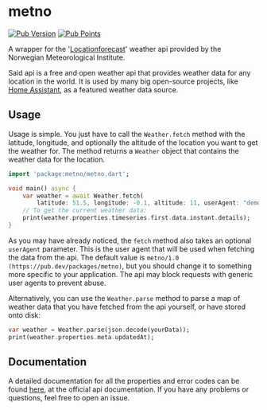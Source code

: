 # metno

[![Pub Version](https://img.shields.io/pub/v/metno)](https://pub.dev/packages/metno) [![Pub Points](https://img.shields.io/pub/points/metno)](https://pub.dev/packages/metno/score)

A wrapper for the '[Locationforecast](https://api.met.no/weatherapi/locationforecast/2.0/documentation)' weather api provided by the Norwegian Meteorological Institute.

Said api is a free and open weather api that provides weather data for any location in the world. It is used by many big open-source projects, like [Home Assistant](https://www.home-assistant.io/integrations/met), as a featured weather data source.

## Usage

Usage is simple. You just have to call the `Weather.fetch` method with the latitude, longitude, and optionally the altitude of the location you want to get the weather for. The method returns a `Weather` object that contains the weather data for the location.

```dart
import 'package:metno/metno.dart';

void main() async {
    var weather = await Weather.fetch(
        latitude: 51.5, longitude: -0.1, altitude: 11, userAgent: "demo");
    // To get the current weather data:
    print(weather.properties.timeseries.first.data.instant.details);
}
```

As you may have already noticed, the `fetch` method also takes an optional `userAgent` parameter. This is the user agent that will be used when fetching the data from the api. The default value is `metno/1.0 (https://pub.dev/packages/metno)`, but you should change it to something more specific to your application. The api may block requests with generic user agents to prevent abuse.

Alternatively, you can use the `Weather.parse` method to parse a map of weather data that you have fetched from the api yourself, or have stored onto disk:

```dart
var weather = Weather.parse(json.decode(yourData));
print(weather.properties.meta.updatedAt);
```

## Documentation

A detailed documentation for all the properties and error codes can be found [here](https://api.met.no/weatherapi/locationforecast/2.0/documentation), at the official api documentation. If you have any problems or questions, feel free to open an issue.
